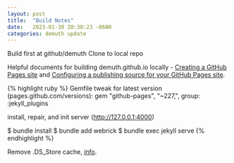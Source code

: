 ```yaml
---
layout: post
title:  "Build Notes"
date:   2023-01-30 20:30:23 -0600
categories: demuth update
---
```


Build first at github/demuth
Clone to local repo

Helpful documents for building demuth.github.io locally - [Creating a GitHub Pages site][useful-build1] and [Configuring a publishing source for your GitHub Pages site][useful-build2].


{% highlight ruby %}
Gemfile tweak for latest version (pages.github.com/versions): gem "github-pages", "~227,", group: :jekyll_plugins

install, repair, and init server (http://127.0.0.1:4000)

$ bundle install
$ bundle add webrick
$ bundle exec jekyll serve
{% endhighlight %}

Remove .DS_Store cache, [info][rm-ds-store].


[jekyll-docs]: https://jekyllrb.com/docs/home
[jekyll-gh]:   https://github.com/jekyll/jekyll
[jekyll-talk]: https://talk.jekyllrb.com/
[useful-build1]: https://docs.github.com/en/pages/getting-started-with-github-pages/creating-a-github-pages-site
[useful-build2]: https://docs.github.com/en/pages/getting-started-with-github-pages/configuring-a-publishing-source-for-your-github-pages-site
[rm-ds-store]: https://www.linkedin.com/pulse/how-remove-dsstore-files-from-git-repositories-chandan-thakur/
